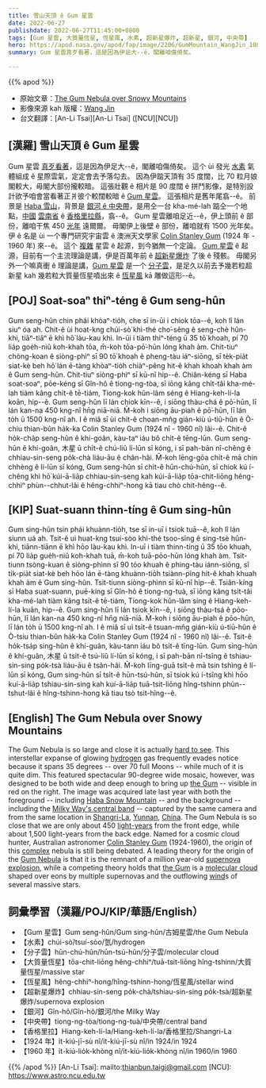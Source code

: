 ```yaml
---
title: 雪山天頂 ê Gum 星雲
date: 2022-06-27
publishdate: 2022-06-27T11:45:00+0800
tags: [Gum 星雲, 大質量恆星, 恆星風, 水素, 超新星爆炸, 超新星, 銀河, 中央帶]
hero: https://apod.nasa.gov/apod/fap/image/2206/GumMountain_WangJin_1080.jpg
summary: Gum 星雲真歹看著，這是因為伊足大--ê，閣離咱傷倚矣。

---
```


{{% apod %}}

- 原始文章：[The Gum Nebula over Snowy Mountains](https://apod.nasa.gov/apod/ap220627.html)
- 影像來源 kah 版權：[Wang Jin](mailto:royalk86@gmail.com)
- 台文翻譯：[An-Li Tsai][An-Li Tsai] ([NCU][NCU])

## [漢羅] 雪山天頂 ê Gum 星雲
Gum 星雲 [真歹看著][hard to see]，這是因為伊足大--ê，閣離咱傷倚矣。
這个 ùi 發光 [水素][hydrogen] 氣體組成 ê 星際雲氣，定定會去予落勾去。
因為伊踮天頂有 35 度闊，比 70 粒月娘閣較大，毋閣大部份攏較暗。
這張壯觀 ê 相片是 90 度闊 ê 拼鬥影像，是特別設計欲予咱會當看著正爿彼个較闊較暗 ê [Gum 星雲][the Gum 1]。
這張相片是舊年尾翕--ê。
前景是 [Haba 雪山][Haba Snow Mountain]，背景是 [銀河 ê 中央帶][Milky Way's central band]，是用仝一台 kha-mé-lah 踮仝一个地點，[中國][China] [雲南省][Yunnan] ê [香格里拉縣][Shangri-La]，翕--ê。
Gum 星雲離咱足近--ê，伊上頭前 ê 部份，離咱干焦 450 [光年][light-years] 遠爾爾。
毋閣伊上後壁 ê 部份，離咱就有 1500 光年矣。
伊 ê 名是 ùi 一个專門研究宇宙雲 ê 澳洲天文學家 [Colin Stanley Gum][Colin Stanley Gum] (1924 年 - 1960 年) 來--ê。
這个 [複雜][complex] 星雲 ê 起源，到今猶無一个定論。
[Gum 星雲][Gum Nebula] ê 起源，目前有一个主流理論是講，伊是百萬年前 ê [超新星爆炸][supernova explosion] 了後 ê 殘骸。
毋閣另外一个嘛真衝 ê 理論是講，[Gum 星雲][the Gum 2] 是一个 [分子雲][molecular cloud]，是足久以前去予幾若粒超新星 kah 幾若粒大質量恆星噴出來 ê [恆星風][wind] kā 雕做這形--ê。


## [POJ] Soat-soaⁿ thiⁿ-téng ê Gum seng-hûn
Gum seng-hûn chin phái khòaⁿ-tio̍h, che sī in-ūi i chiok tōa--ê, koh lî lán siuⁿ óa ah.
Chit-ê ùi hoat-kng chúi-sò͘ khì-thé cho͘-sêng ê seng-chè hûn-khì, tiāⁿ-tiāⁿ ē khì hō͘ làu-kau khì.
In-ūi i tiàm thiⁿ-téng ū 35 tō͘ khoah, pí 70 lia̍p goe̍h-niû koh-khah tōa, m̄-koh tōa-pō͘-hūn lóng khah àm.
Chit-tiuⁿ chòng-koan ê siòng-phìⁿ sī 90 tō͘ khoah ê pheng-tàu iáⁿ-siōng, sī te̍k-pia̍t siat-kè beh hō͘ lán ē-tàng khòaⁿ-tio̍h chiàⁿ-pêng hit-ê khah khoah khah àm ê Gum seng-hûn.
Chit-tiuⁿ siòng-phìⁿ sī kū-nî hip--ê.
Chiân-kéng sī Haba soat-soaⁿ, pōe-kéng sī Gîn-hô ê tiong-ng-tòa, sī iōng kâng chi̍t-tâi kha-mé-lah tiàm kâng chi̍t-ê tē-tiám, Tiong-kok hûn-lâm séng ê Hiang-keh-lí-la koān, hip--ê.
Gum seng-hûn lī lán chiok kīn--ê, i siōng thàu-chá ê pō͘-hūn, lī lán kan-na 450 kng-nî hn̄g niā-niā.
M̄-koh i siōng āu-piah ê pō͘-hūn, lī lán to̍h ū 1500 kng-nî ah.
I ê miâ sī ùi chi̍t-ê choan-mn̂g gián-kiù ú-tiū-hûn ê Ò-chiu thian-bûn ha̍k-ka Colin Stanley Gum (1924 nî - 1960 nî) lâi--ê.
Chit-ê ho̍k-cha̍p seng-hûn ê khí-goân, kàu-taⁿ iáu bô chi̍t-ê tēng-lūn.
Gum seng-hûn ê khí-goân, 木星 ū chi̍t-ê chú-liû lí-lūn sī kóng, i sī pah-bān nî-chêng ê chhiau-sin-seng po̍k-chà liáu-āu ê chân-hâi.
M̄-koh lēng-gōa chi̍t-ê mā chin chhèng ê lí-lūn sī kóng, Gum seng-hûn sī chi̍t-ê hūn-chú-hûn, sī chiok kú í-chêng khì hō͘ kúi-ā-lia̍p chhiau-sin-seng kah kúi-ā-lia̍p tōa-chit-liōng hêng-chhiⁿ phùn--chhut-lâi ê hêng-chhiⁿ-hong kā tiau chò chit-hêng--ê.


## [KIP] Suat-suann thinn-tíng ê Gum sing-hûn
Gum sing-hûn tsin phái khuànn-tio̍h, tse sī in-uī i tsiok tuā--ê, koh lî lán siunn uá ah.
Tsit-ê uì huat-kng tsuí-sòo khì-thé tsoo-sîng ê sing-tsè hûn-khì, tiānn-tiānn ē khì hōo làu-kau khì.
In-uī i tiàm thinn-tíng ū 35 tōo khuah, pí 70 lia̍p gue̍h-niû koh-khah tuā, m̄-koh tuā-pōo-hūn lóng khah àm.
Tsit-tiunn tsòng-kuan ê siòng-phìnn sī 90 tōo khuah ê phing-tàu iánn-siōng, sī ti̍k-pia̍t siat-kè beh hōo lán ē-tàng khuànn-tio̍h tsiànn-pîng hit-ê khah khuah khah àm ê Gum sing-hûn.
Tsit-tiunn siòng-phìnn sī kū-nî hip--ê.
Tsiân-kíng sī Haba suat-suann, puē-kíng sī Gîn-hô ê tiong-ng-tuà, sī iōng kâng tsi̍t-tâi kha-mé-lah tiàm kâng tsi̍t-ê tē-tiám, Tiong-kok hûn-lâm síng ê Hiang-keh-lí-la kuān, hip--ê.
Gum sing-hûn lī lán tsiok kīn--ê, i siōng thàu-tsá ê pōo-hūn, lī lán kan-na 450 kng-nî hn̄g niā-niā.
M̄-koh i siōng āu-piah ê pōo-hūn, lī lán to̍h ū 1500 kng-nî ah.
I ê miâ sī uì tsi̍t-ê tsuan-mn̂g gián-kiù ú-tiū-hûn ê Ò-tsiu thian-bûn ha̍k-ka Colin Stanley Gum (1924 nî - 1960 nî) lâi--ê.
Tsit-ê ho̍k-tsa̍p sing-hûn ê khí-guân, kàu-tann iáu bô tsi̍t-ê tīng-lūn.
Gum sing-hûn ê khí-guân, 木星 ū tsi̍t-ê tsú-liû lí-lūn sī kóng, i sī pah-bān nî-tsîng ê tshiau-sin-sing po̍k-tsà liáu-āu ê tsân-hâi.
M̄-koh līng-guā tsi̍t-ê mā tsin tshìng ê lí-lūn sī kóng, Gum sing-hûn sī tsi̍t-ê hūn-tsú-hûn, sī tsiok kú í-tsîng khì hōo kuí-ā-lia̍p tshiau-sin-sing kah kuí-ā-lia̍p tuā-tsit-liōng hîng-tshinn phùn--tshut-lâi ê hîng-tshinn-hong kā tiau tsò tsit-hîng--ê.

## [English] The Gum Nebula over Snowy Mountains

The Gum Nebula is so large and close it is actually [hard to see][hard to see].
This interstellar expanse of glowing [hydrogen][hydrogen] gas frequently evades notice because it spans 35 degrees -- over 70 full Moons -- while much of it is quite dim.
This featured spectacular 90-degree wide mosaic, however, was designed to be both wide and deep enough to bring up [the Gum][the Gum 1] -- visible in red on the right.
The image was acquired late last year with both the foreground -- including [Haba Snow Mountain][Haba Snow Mountain] -- and the background -- including the [Milky Way's central band][Milky Way's central band] -- captured by the same camera and from the same location in [Shangri-La][Shangri-La], [Yunnan][Yunnan], [China][China].
The Gum Nebula is so close that we are only about 450 [light-years][light-years] from the front edge, while about 1,500 light-years from the back edge.
Named for a cosmic cloud hunter, Australian astronomer [Colin Stanley Gum][Colin Stanley Gum] (1924-1960), the origin of this [complex][complex] nebula is still being debated.
A leading theory for the origin of the [Gum Nebula][Gum Nebula] is that it is the remnant of a million year-old [supernova explosion][supernova explosion], while a competing theory holds that [the Gum][the Gum 2] is a [molecular cloud][molecular cloud] shaped over eons by multiple supernovas and the outflowing [wind][wind]s of several massive stars.

## 詞彙學習（漢羅/POJ/KIP/華語/English）
- 【Gum 星雲】Gum seng-hûn/Gum sing-hûn/古姆星雲/the Gum Nebula
- 【水素】chúi-sò͘/tsuí-sòo/氫/hydrogen
- 【分子雲】hūn-chú-hûn/hūn-tsú-hûn/分子雲/molecular cloud
- 【大質量恆星】tōa-chit-liōng hêng-chhiⁿ/tuā-tsit-liōng hîng-tshinn/大質量恆星/massive star
- 【恆星風】hêng-chhiⁿ-hong/hîng-tshinn-hong/恆星風/stellar wind
- 【超新星爆炸】chhiau-sin-seng po̍k-chà/tshiau-sin-sing po̍k-tsà/超新星爆炸/supernova explosion
- 【銀河】Gîn-hô/Gîn-hô/銀河/the Milky Way
- 【中央帶】tiong-ng-tòa/tiong-ng-tuà/中央帶/central band
- 【香格里拉】Hiang-keh-lí-la/Hiang-keh-lí-la/香格里拉/Shangri-La
- 【1924 年】i̍t-kiú-jī-sù nî/i̍t-kiú-jī-sù nî/in 1924/in 1924
- 【1960 年】i̍t-kiú-lio̍k-khòng nî/i̍t-kiú-lio̍k-khòng nî/in 1960/in 1960


{{% /apod %}}
[An-Li Tsai]: mailto:thianbun.taigi@gmail.com
[NCU]: https://www.astro.ncu.edu.tw

[copyright]: https://apod.nasa.gov/apod/fap/lib/about_apod.html#srapply

[hard to see]:https://media.istockphoto.com/photos/weimaraner-with-head-cocked-picture-id509119713?k=20&m=509119713&s=612x612&w=0&h=gsZImHt0_RED1LL2W05Klj1Rz8yuavU9SFNLRtM95c4=
[hydrogen]:https://en.wikipedia.org/wiki/Hydrogen
[the Gum 1]:https://en.wikipedia.org/wiki/Gum_Nebula
[Haba Snow Mountain]:https://youtu.be/pt4hg-wS2Wo
[Milky Way's central band]:https://apod.nasa.gov/apod/ap220627.htmlap070930.html
[Shangri-La]:https://youtu.be/MHJLoTd69gg
[Yunnan]:https://en.wikipedia.org/wiki/Yunnan
[China]:https://en.wikipedia.org/wiki/China
[light-years]:https://spaceplace.nasa.gov/light-year/en/
[Colin Stanley Gum]:https://en.wikipedia.org/wiki/Colin_Stanley_Gum
[complex]:https://ui.adsabs.harvard.edu/abs/1993A%26A...280..231S/abstract
[Gum Nebula]:https://apod.nasa.gov/apod/ap220627.htmlap180524.html
[supernova explosion]:https://youtu.be/aysiMbgml5g
[the Gum 2]:https://ui.adsabs.harvard.edu/abs/2022MNRAS.511.4500Y/abstract
[molecular cloud]:https://apod.nasa.gov/apod/ap220627.htmlap201122.html
[wind]:https://apod.nasa.gov/apod/ap220627.htmlap200121.html
